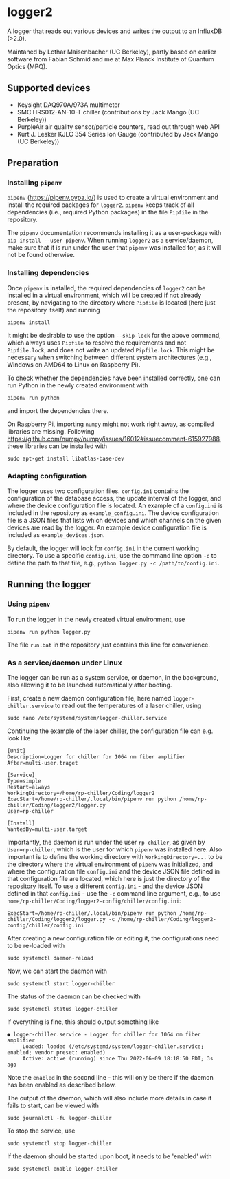 # logger2
A logger that reads out various devices and writes the output to an InfluxDB (>2.0).

Maintaned by Lothar Maisenbacher (UC Berkeley), partly based on earlier software from Fabian Schmid and me at Max Planck Institute of Quantum Optics (MPQ).

## Supported devices

- Keysight DAQ970A/973A multimeter
- SMC HRS012-AN-10-T chiller (contributions by Jack Mango (UC Berkeley))
- PurpleAir air quality sensor/particle counters, read out through web API
- Kurt J. Lesker KJLC 354 Series Ion Gauge (contributed by Jack Mango (UC Berkeley))

## Preparation

### Installing `pipenv`

`pipenv` (https://pipenv.pypa.io/) is used to create a virtual environment and install the required packages for `logger2`. `pipenv` keeps track of all dependencies (i.e., required Python packages) in the file `Pipfile` in the repository.

The `pipenv` documentation recommends installing it as a user-package with `pip install --user pipenv`. When running `logger2` as a service/daemon, make sure that it is run under the user that `pipenv` was installed for, as it will not be found otherwise.

### Installing dependencies

Once `pipenv` is installed, the required dependencies of `logger2` can be installed in a virtual environment, which will be created if not already present, by navigating to the directory where `Pipfile` is located (here just the repository itself) and running

```
pipenv install
```

It might be desirable to use the option `--skip-lock` for the above command, which always uses `Pipfile` to resolve the requirements and not `Pipfile.lock`, and does not write an updated `Pipfile.lock`. This might be necessary when switching between different system architectures (e.g., Windows on AMD64 to Linux on Raspberry Pi).

To check whether the dependencies have been installed correctly, one can run Python in the newly created environment with

```
pipenv run python
```

and import the dependencies there.

On Raspberry Pi, importing `numpy` might not work right away, as compiled libraries are missing. Following https://github.com/numpy/numpy/issues/16012#issuecomment-615927988, these libraries can be installed with

```
sudo apt-get install libatlas-base-dev
```

### Adapting configuration

The logger uses two configuration files. `config.ini` contains the configuration of the database access, the update interval of the logger, and where the device configuration file is located. An example of a `config.ini` is included in the repository as `example_config.ini`. The device configuration file is a JSON files that lists which devices and which channels on the given devices are read by the logger. An example device configuration file is included as `example_devices.json`.

By default, the logger will look for `config.ini` in the current working directory. To use a specific `config.ini`, use the command line option `-c` to define the path to that file, e.g., `python logger.py -c /path/to/config.ini`.

## Running the logger

### Using `pipenv`

To run the logger in the newly created virtual environment, use

```
pipenv run python logger.py
```

The file `run.bat` in the repository just contains this line for convenience.

### As a service/daemon under Linux

The logger can be run as a system service, or daemon, in the background, also allowing it to be launched automatically after booting.

First, create a new daemon configuration file, here named `logger-chiller.service` to read out the temperatures of a laser chiller, using

```
sudo nano /etc/systemd/system/logger-chiller.service
```

Continuing the example of the laser chiller, the configuration file can e.g. look like

```
[Unit]
Description=Logger for chiller for 1064 nm fiber amplifier
After=multi-user.traget

[Service]
Type=simple
Restart=always
WorkingDirectory=/home/rp-chiller/Coding/logger2
ExecStart=/home/rp-chiller/.local/bin/pipenv run python /home/rp-chiller/Coding/logger2/logger.py
User=rp-chiller

[Install]
WantedBy=multi-user.target
```

Importantly, the daemon is run under the user `rp-chiller`, as given by `User=rp-chiller`, which is the user for which `pipenv` was installed here. Also important is to define the working directory with `WorkingDirectory=...` to be the directory where the virtual environment of `pipenv` was initialized, and where the configuration file `config.ini` and the device JSON file defined in that configuration file are located, which here is just the directory of the repository itself. To use a different `config.ini` - and the device JSON defined in that `config.ini` - use the `-c` command line argument, e.g., to use `home/rp-chiller/Coding/logger2-config/chiller/config.ini`:

```
ExecStart=/home/rp-chiller/.local/bin/pipenv run python /home/rp-chiller/Coding/logger2/logger.py -c /home/rp-chiller/Coding/logger2-config/chiller/config.ini
```

After creating a new configuration file or editing it, the configurations need to be re-loaded with

```
sudo systemctl daemon-reload
```

Now, we can start the daemon with

```
sudo systemctl start logger-chiller
```

The status of the daemon can be checked with

```
sudo systemctl status logger-chiller
```

If everything is fine, this should output something like

```
● logger-chiller.service - Logger for chiller for 1064 nm fiber amplifier
     Loaded: loaded (/etc/systemd/system/logger-chiller.service; enabled; vendor preset: enabled)
     Active: active (running) since Thu 2022-06-09 18:18:50 PDT; 3s ago
```

Note the `enabled` in the second line - this will only be there if the daemon has been enabled as described below.

The output of the daemon, which will also include more details in case it fails to start, can be viewed with

```
sudo journalctl -fu logger-chiller
```

To stop the service, use

```
sudo systemctl stop logger-chiller
```

If the daemon should be started upon boot, it needs to be 'enabled' with

```
sudo systemctl enable logger-chiller
```
